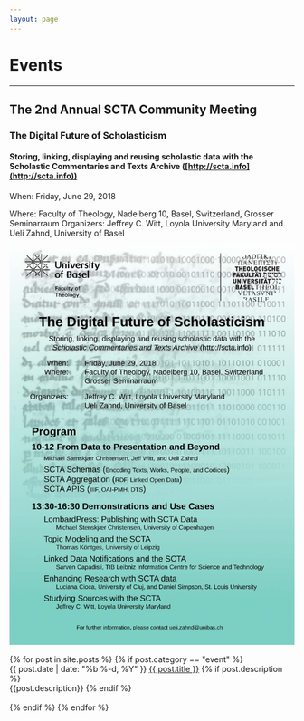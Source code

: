 ```yaml
---
layout: page
---
```

# Events

---
## The 2nd Annual SCTA Community Meeting

### The Digital Future of Scholasticism

#### Storing, linking, displaying and reusing scholastic data with the Scholastic Commentaries and Texts Archive ([http://scta.info](http://scta.info))

When: Friday, June 29, 2018

Where: Faculty of Theology, Nadelberg 10, Basel, Switzerland, Grosser Seminarraum
Organizers: Jeffrey C. Witt, Loyola University Maryland and Ueli Zahnd, University of Basel

![/assets/images/SCTA-Friday-Showcase-flyer-v2.jpg](/assets/images/SCTA-Friday-Showcase-flyer-v2.jpg)


<div>
{% for post in site.posts %}
{% if post.category == "event" %}
  <div>
    <span class="post-meta">{{ post.date | date: "%b %-d, %Y" }}</span>
      <a class="post-link" href="{{ post.url | prepend: site.baseurl }}">{{ post.title }}</a>
      {% if post.description %}
        <br/> <span class="post-desc">{{post.description}}</span>
      {% endif %}
      <br/>
      <br/>
  </div>
  {% endif %}
{% endfor %}
</div>
